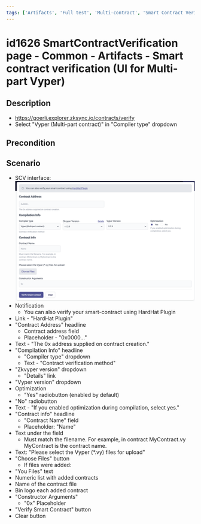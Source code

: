 ```yaml
---
tags: ['Artifacts', 'Full test', 'Multi-contract', 'Smart Contract Verification page', 'Smoke test', 'Vyper', 'Active']
---
```


# id1626 SmartContractVerification page - Common - Artifacts - Smart contract verification (UI for Multi-part Vyper)

## Description
  - https://goerli.explorer.zksync.io/contracts/verify
  - Select "Vyper (Multi-part contract)" in "Compiler type" dropdown

## Precondition


## Scenario
- SCV interface:
  ![Screenshot](../../../../static/img/screenshots/common/SmartContractVerification/id1626_1.png)
- Notification
    - You can also verify your smart-contract using HardHat Plugin
- Link - "HardHat Plugin"
- "Contract Address" headline
    - Contract address field
    - Placeholder - "0x0000..."
- Text - "The 0x address supplied on contract creation."
- "Compilation Info" headline
    - "Compiler type" dropdown
    - Text - "Contract verification method"
- "Zkvyper version" dropdown
    - "Details" link
- "Vyper version" dropdown
- Optimization
    - "Yes" radiobutton (enabled by default)
- "No" radiobutton
- Text - "If you enabled optimization during compilation, select yes."
- "Contract info" headline
    - "Contract Name" field
    - Placeholder: "Name"
- Text under the field
    - Must match the filename. For example, in contract MyContract.vy MyContract is the contract name.
- Text: "Please select the Vyper (*.vy) files for upload"
- "Choose Files" button
    - If files were added:
- "You Files" text
- Numeric list with added contracts
- Name of the contract file
- Bin logo each added contract
- "Constructor Arguments"
    - "0x" Placeholder
- "Verify Smart Contract" button
- Clear button
